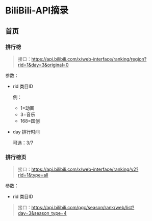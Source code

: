 BiliBili-API摘录
================

首页
----

### 排行榜

>接口：https://api.bilibili.com/x/web-interface/ranking/region?rid=1&day=3&original=0

参数：
* rid 类目ID
    
    例：
    * 1=动画
    * 3=音乐
    * 168=国创
    
    
* day 排行时间
    
    可选：3/7

### 排行榜页
>接口：https://api.bilibili.com/x/web-interface/ranking/v2?rid=1&type=all

参数：
* rid 类目ID

>接口：https://api.bilibili.com/pgc/season/rank/web/list?day=3&season_type=4
